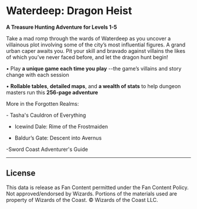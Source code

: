 # Waterdeep: Dragon Heist

**A Treasure Hunting Adventure for Levels 1-5**

Take a mad romp through the wards of Waterdeep as you uncover a villainous plot involving some of the city’s most influential figures. A grand urban caper awaits you. Pit your skill and bravado against villains the likes of which you’ve never faced before, and let the dragon hunt begin!

• Play **a unique game each time you play** \--the game’s villains and story change with each session

• **Rollable tables**, **detailed maps**, and **a wealth of stats** to help dungeon masters run this **256-page adventure**

More in the Forgotten Realms:

\- Tasha's Cauldron of Everything

- Icewind Dale: Rime of the Frostmaiden

- Baldur’s Gate: Descent into Avernus

-Sword Coast Adventurer's Guide

---

## License

This data is release as Fan Content permitted under the Fan Content Policy. Not approved/endorsed by Wizards. Portions of the materials used are property of Wizards of the Coast. © Wizards of the Coast LLC.
